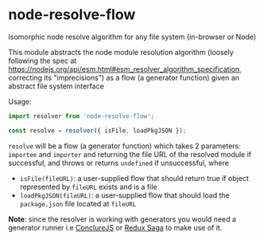 # node-resolve-flow
Isomorphic node resolve algorithm for any file system (in-browser or Node)

This module abstracts the node module resolution algorithm (loosely following the spec at https://nodejs.org/api/esm.html#esm_resolver_algorithm_specification, correcting its "imprecisions") as a flow (a generator function) given an abstract file system interface

Usage:
```js
import resolver from 'node-resolve-flow';

const resolve = resolver({ isFile, loadPkgJSON });
```

`resolve` will be a flow (a generator function) which takes 2 parameters: `importee` and `importer` and returning the file URL of the resolved module if successful, and throws or returns `undefined` if unsuccessful, where

- `isFile(fileURL)`: a user-supplied flow that should return true if object represented by `fileURL` exists and is a file
- `loadPkgJSON(fileURL)`: a user-supplied flow that should load the `package.json` file located at `fileURL`

**Note**: since the resolver is working with generators you would need a generator runner i.e [ConclureJS](https://github.com/dmaevsky/conclure) or [Redux Saga](https://redux-saga.js.org) to make use of it.
